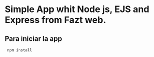 
# Simple App whit Node js, EJS and Express from Fazt web.

 ## Para iniciar la app

```
 npm install 
 
 ```


